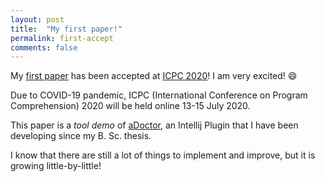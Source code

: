 ```yaml
---
layout: post
title:  "My first paper!"
permalink: first-accept
comments: false
---
```


My [first paper](publications#c1) has been accepted at [ICPC 2020](https://conf.researchr.org/home/icpc-2020)!
I am very excited! :smile:

Due to COVID-19 pandemic, ICPC (International Conference on Program Comprehension) 2020 will be held online 13-15 July 2020.

This paper is a *tool demo* of [aDoctor](https://github.com/sesalab/aDoctor), an Intellij Plugin
that I have been developing since my B. Sc. thesis.

I know that there are still a lot of things to implement and improve, but it is growing little-by-little!
